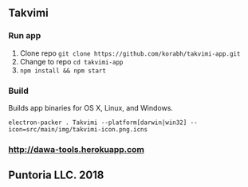 
## Takvimi

### Run app

1. Clone repo ```git clone https://github.com/korabh/takvimi-app.git```
2. Change to repo ```cd takvimi-app```
3. ```npm install && npm start```

### Build

Builds app binaries for OS X, Linux, and Windows.

```electron-packer . Takvimi --platform[darwin|win32] --icon=src/main/img/takvimi-icon.png.icns```

### http://dawa-tools.herokuapp.com

## Puntoria LLC. 2018

